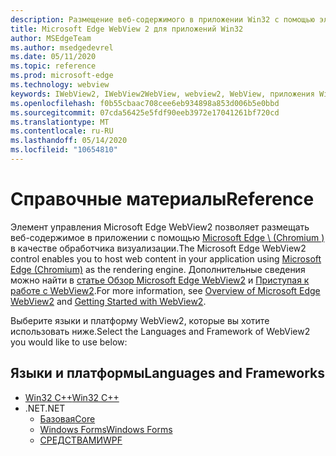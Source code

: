 ```yaml
---
description: Размещение веб-содержимого в приложении Win32 с помощью элемента управления Microsoft Edge WebView 2
title: Microsoft Edge WebView 2 для приложений Win32
author: MSEdgeTeam
ms.author: msedgedevrel
ms.date: 05/11/2020
ms.topic: reference
ms.prod: microsoft-edge
ms.technology: webview
keywords: IWebView2, IWebView2WebView, webview2, WebView, приложения Win32, Win32, EDGE, ICoreWebView2, ICoreWebView2Controller, элемент управления "веб-браузер", HTML Edge
ms.openlocfilehash: f0b55cbaac708cee6eb934898a853d006b5e0bbd
ms.sourcegitcommit: 07cda56425e5fdf90eeb3972e17041261bf720cd
ms.translationtype: MT
ms.contentlocale: ru-RU
ms.lasthandoff: 05/14/2020
ms.locfileid: "10654810"
---
```

# <span data-ttu-id="20253-104">Справочные материалы</span><span class="sxs-lookup"><span data-stu-id="20253-104">Reference</span></span>

<span data-ttu-id="20253-105">Элемент управления Microsoft Edge WebView2 позволяет размещать веб-содержимое в приложении с помощью [Microsoft Edge \ (Chromium \)](https://www.microsoftedgeinsider.com) в качестве обработчика визуализации.</span><span class="sxs-lookup"><span data-stu-id="20253-105">The Microsoft Edge WebView2 control enables you to host web content in your application using [Microsoft Edge \(Chromium\)](https://www.microsoftedgeinsider.com) as the rendering engine.</span></span>  <span data-ttu-id="20253-106">Дополнительные сведения можно найти в [статье Обзор Microsoft Edge WebView2](./index.md) и [Приступая к работе с WebView2](gettingstarted/win32.md).</span><span class="sxs-lookup"><span data-stu-id="20253-106">For more information, see [Overview of Microsoft Edge WebView2](./index.md) and [Getting Started with WebView2](gettingstarted/win32.md).</span></span>

<span data-ttu-id="20253-107">Выберите языки и платформу WebView2, которые вы хотите использовать ниже.</span><span class="sxs-lookup"><span data-stu-id="20253-107">Select the Languages and Framework of WebView2 you would like to use below:</span></span>

## <span data-ttu-id="20253-108">Языки и платформы</span><span class="sxs-lookup"><span data-stu-id="20253-108">Languages and Frameworks</span></span>

* [<span data-ttu-id="20253-109">Win32 C++</span><span class="sxs-lookup"><span data-stu-id="20253-109">Win32 C++</span></span>](reference/win32/0-9-488-reference-webview2.md)
* <span data-ttu-id="20253-110">.NET</span><span class="sxs-lookup"><span data-stu-id="20253-110">.NET</span></span>
  * [<span data-ttu-id="20253-111">Базовая</span><span class="sxs-lookup"><span data-stu-id="20253-111">Core</span></span>](reference/dotnet/0-9-515-reference-webview2.md)
  * [<span data-ttu-id="20253-112">Windows Forms</span><span class="sxs-lookup"><span data-stu-id="20253-112">Windows Forms</span></span>](reference/winforms/0-9-515-reference-webview2.md)
  * [<span data-ttu-id="20253-113">СРЕДСТВАМИ</span><span class="sxs-lookup"><span data-stu-id="20253-113">WPF</span></span>](reference/wpf/0-9-515-reference-webview2.md)
